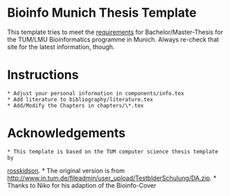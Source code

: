 # Bioinfo Munich Thesis Template
This template tries to meet the [requirements](http://www.bioinformatik-muenchen.de/studium/students/theses) for Bachelor/Master-Thesis for the TUM/LMU Bioinformatics programme in Munich. Always re-check that site for the latest information, though. 

# Instructions
    * Adjust your personal information in components/info.tex
    * Add literature to bibliography/literature.tex
    * Add/Modify the Chapters in chapters/\*.tex

# Acknowledgements
    * This template is based on the TUM computer science thesis template by 
[rosskidson](https://github.com/rosskidson/tum-in-thesis-template).
    * The original version is from http://www.in.tum.de/fileadmin/user_upload/TestblderSchulung/DA.zip.
    * Thanks to Niko for his adaption of the Bioinfo-Cover
